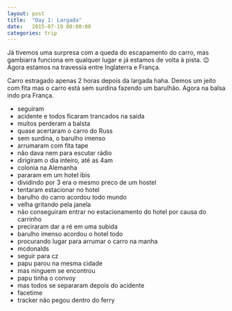 ```yaml
---
layout: post
title:  "Day 1: Largada"
date:   2015-07-19 00:00:00
categories: trip
---
```

Já tivemos uma surpresa com a queda do escapamento do carro, mas gambiarra funciona em qualquer lugar e já estamos de volta à pista. 😉
Agora estamos na travessia entre Inglaterra e França.

Carro estragado apenas 2 horas depois da largada haha. Demos um jeito com fita mas o carro está sem surdina fazendo um barulhão. Agora na balsa indo pra França.

* seguiram
* acidente e todos ficaram trancados na saida
* muitos perderam a balsta
* quase acertaram o carro do Russ
* sem surdina, o barulho imenso
* arrumaram com fita tape
* não dava nem para escutar rádio
* dirigiram o dia inteiro, até as 4am
* colonia na Alemanha
* pararam em um hotel ibis
* dividindo por 3 era o mesmo preco de um hostel
* tentaram estacionar no hotel
* barulho do carro acordou todo mundo
* velha gritando pela janela
* não conseguiram entrar no estacionamento do hotel por causa do carrinho
* preciraram dar a ré em uma subida
* barulho imenso acordou o hotel todo
* procurando lugar para arrumar o carro na manha
* mcdonalds
* seguir para cz
* papu parou na mesma cidade
* mas ninguem se encontrou
* papu tinha o convoy
* mas todos se separaram depois do acidente
* facetime
* tracker não pegou dentro do ferry
